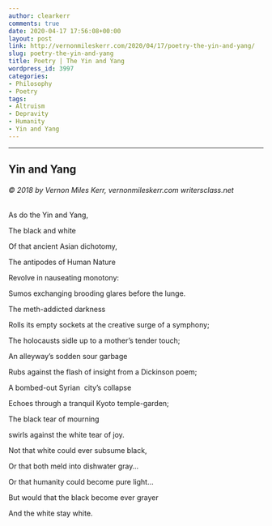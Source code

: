 ```yaml
---
author: clearkerr
comments: true
date: 2020-04-17 17:56:08+00:00
layout: post
link: http://vernonmileskerr.com/2020/04/17/poetry-the-yin-and-yang/
slug: poetry-the-yin-and-yang
title: Poetry | The Yin and Yang
wordpress_id: 3997
categories:
- Philosophy
- Poetry
tags:
- Altruism
- Depravity
- Humanity
- Yin and Yang
---
```


* * *





## Yin and Yang




###### © 2018 by Vernon Miles Kerr, vernonmileskerr.com writersclass.net


As do the Yin and Yang,

The black and white

Of that ancient Asian dichotomy,

The antipodes of Human Nature

Revolve in nauseating monotony:

Sumos exchanging brooding glares before the lunge.



The meth-addicted darkness

Rolls its empty sockets at the creative surge of a symphony;

The holocausts sidle up to a mother’s tender touch;

An alleyway’s sodden sour garbage

Rubs against the flash of insight from a Dickinson poem;

A bombed-out Syrian  city’s collapse

Echoes through a tranquil Kyoto temple-garden;

The black tear of mourning

swirls against the white tear of joy.



Not that white could ever subsume black,

Or that both meld into dishwater gray…

Or that humanity could become pure light…

But would that the black become ever grayer

And the white stay white.

